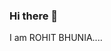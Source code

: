 ### Hi there 👋
I am ROHIT BHUNIA....
<!---
**codingbeast15/codingbeast15** is a ✨ _special_ ✨ repository because its `README.md` (this file) appears on your GitHub profile.
Here I upload many interesting projects from basic to intermidiate and then to advance level which you can try out. 
These are useful in many real life projects which you will develop.
-----
- 🔭 I’m currently working on many interesting projects from basic to advance level used in real life coding.
- 🌱 I’m currently peruing B.Tech from Presidency University, Bangalore.
- I am studying in Computer Science and Engineering department.
- I am interested in programming languages like C,C++,Java and Python.
- 👯 I’m looking to collaborate on every type of sotware development as a developer.
- 🤔 I’m looking for help with finding work collaborating with companies to gain experience.
- 📫 How to reach me: rohitbhunia15@gmail.com || You can also contact me through direct messages on Twitter(@RohitBhunia12) and Instagram(code.b.e.a.s.t._)
- ⚡ Fun fact: I can also play guitar and sing a bit....Anyone wants collab you are most welcome to join me.... 
-----
